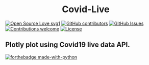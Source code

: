 <h1 align="center">Covid-Live</h1>

[![Open Source Love svg1](https://badges.frapsoft.com/os/v1/open-source.svg?v=103)](https://github.com/zatch3301/)
[![GitHub contributors](https://img.shields.io/github/contributors/zatch3301/covid-live-update.svg)](https://GitHub.com/zatch3301/covid-live-update/contributors/)
[![GitHub Issues](https://img.shields.io/github/issues/zatch3301/covid-live-update.svg)](https://github.com/zatch3301/covid-live-update/issues)
[![Contributions welcome](https://img.shields.io/badge/contributions-welcome-orange.svg)](https://github.com/zatch3301/covid-live-update/)
[![License](https://img.shields.io/badge/license-MIT-blue.svg)](https://opensource.org/licenses/MIT)

## Plotly plot using Covid19 live data API.

[![forthebadge made-with-python](http://ForTheBadge.com/images/badges/made-with-python.svg)](https://www.python.org/)
